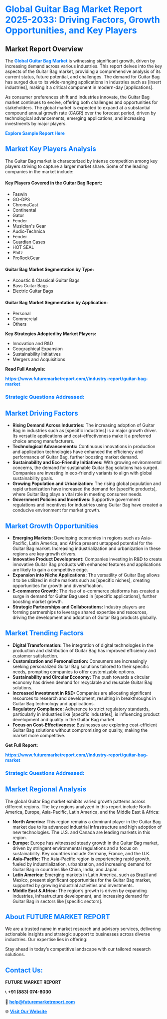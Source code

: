 <h1 style="color: #007BFF;">Global Guitar Bag Market Report 2025-2033: Driving Factors, Growth Opportunities, and Key Players</h1>

<section id="overview">
<h2>Market Report Overview</h2>
<p>The <a href="https://www.futuremarketreport.com//industry-report/guitar-bag-market" style="color: #007BFF; text-decoration: none;"><strong>Global Guitar Bag Market</strong></a> is witnessing significant growth, driven by increasing demand across various industries. This report delves into the key aspects of the Guitar Bag market, providing a comprehensive analysis of its current status, future potential, and challenges. The demand for Guitar Bag has surged due to its wide-ranging applications in industries such as [insert industries], making it a critical component in modern-day [applications].</p>
<p>As consumer preferences shift and industries innovate, the Guitar Bag market continues to evolve, offering both challenges and opportunities for stakeholders. The global market is expected to expand at a substantial compound annual growth rate (CAGR) over the forecast period, driven by technological advancements, emerging applications, and increasing investments by major players.</p>
</section>

<section id="overview">
<p><a href="https://www.futuremarketreport.com//request-sample/reportId=54882" style="color: #007BFF; text-decoration: none;"><strong>Explore Sample Report Here</strong></a></p>
</section>

<section id="key-players">
<h2 style="color: #007BFF;">Market Key Players Analysis</h2>
<p>The Guitar Bag market is characterized by intense competition among key players striving to capture a larger market share. Some of the leading companies in the market include:</p>
<h4>Key Players Covered in the Guitar Bag Report:</h4>
<ul><li>Faswin</li><li>GO-DPS</li><li>ChromaCast</li><li>Continental</li><li>Gator</li><li>Fender</li><li>Musician&#039;s Gear</li><li>Audio-Technica</li><li>Fender</li><li>Guardian Cases</li><li>HOT SEAL</li><li>Phitz</li><li>ProRockGear</li></ul>
<h4>Guitar Bag Market Segmentation by Type:</h4>
<ul><li>Acoustic &amp; Classical Guitar Bags</li><li>Bass Guitar Bags</li><li>Electric Guitar Bags</li></ul>

<h4>Guitar Bag Market Segmentation by Application:</h4>
<ul><li>Personal</li><li>Commercial</li><li>Others</li></ul>
<p><strong>Key Strategies Adopted by Market Players:</strong></p>
<ul>
<li>Innovation and R&D</li>
<li>Geographical Expansion</li>
<li>Sustainability Initiatives</li>
<li>Mergers and Acquisitions</li>
</ul>
</section>

<section>
<p><strong>Read Full Analysis: </strong></p><a href="https://www.futuremarketreport.com//industry-report/guitar-bag-market" style="color: #007BFF; text-decoration: none;"><strong>https://www.futuremarketreport.com//industry-report/guitar-bag-market</strong></a>
<h3 style="color: #007BFF;">Strategic Questions Addressed:</h3>
</section>

<section id="driving-factors">
<h2 style="color: #007BFF;">Market Driving Factors</h2>
<ul>
<li><strong>Rising Demand Across Industries:</strong> The increasing adoption of Guitar Bag in industries such as [specific industries] is a major growth driver. Its versatile applications and cost-effectiveness make it a preferred choice among manufacturers.</li>
<li><strong>Technological Advancements:</strong> Continuous innovations in production and application technologies have enhanced the efficiency and performance of Guitar Bag, further boosting market demand.</li>
<li><strong>Sustainability and Eco-Friendly Initiatives:</strong> With growing environmental concerns, the demand for sustainable Guitar Bag solutions has surged. Companies are investing in eco-friendly variants to align with global sustainability goals.</li>
<li><strong>Growing Population and Urbanization:</strong> The rising global population and rapid urbanization have increased the demand for [specific products], where Guitar Bag plays a vital role in meeting consumer needs.</li>
<li><strong>Government Policies and Incentives:</strong> Supportive government regulations and incentives for industries using Guitar Bag have created a conducive environment for market growth.</li>
</ul>
</section>

<section id="growth-opportunities">
<h2 style="color: #007BFF;">Market Growth Opportunities</h2>
<ul>
<li><strong>Emerging Markets:</strong> Developing economies in regions such as Asia-Pacific, Latin America, and Africa present untapped potential for the Guitar Bag market. Increasing industrialization and urbanization in these regions are key growth drivers.</li>
<li><strong>Innovative Product Development:</strong> Companies investing in R&D to create innovative Guitar Bag products with enhanced features and applications are likely to gain a competitive edge.</li>
<li><strong>Expansion into Niche Applications:</strong> The versatility of Guitar Bag allows it to be utilized in niche markets such as [specific niches], creating opportunities for growth and diversification.</li>
<li><strong>E-commerce Growth:</strong> The rise of e-commerce platforms has created a surge in demand for Guitar Bag used in [specific applications], further boosting market growth.</li>
<li><strong>Strategic Partnerships and Collaborations:</strong> Industry players are forming partnerships to leverage shared expertise and resources, driving the development and adoption of Guitar Bag products globally.</li>
</ul>
</section>

<section id="trending-factors">
<h2 style="color: #007BFF;">Market Trending Factors</h2>
<ul>
<li><strong>Digital Transformation:</strong> The integration of digital technologies in the production and distribution of Guitar Bag has improved efficiency and customer satisfaction.</li>
<li><strong>Customization and Personalization:</strong> Consumers are increasingly seeking personalized Guitar Bag solutions tailored to their specific needs, prompting companies to offer customizable options.</li>
<li><strong>Sustainability and Circular Economy:</strong> The push towards a circular economy has driven demand for recyclable and reusable Guitar Bag solutions.</li>
<li><strong>Increased Investment in R&D:</strong> Companies are allocating significant resources to research and development, resulting in breakthroughs in Guitar Bag technology and applications.</li>
<li><strong>Regulatory Compliance:</strong> Adherence to strict regulatory standards, particularly in industries like [specific industries], is influencing product development and quality in the Guitar Bag market.</li>
<li><strong>Focus on Cost-Effectiveness:</strong> Businesses are exploring cost-efficient Guitar Bag solutions without compromising on quality, making the market more competitive.</li>
</ul>
</section>

<section>
<p><strong>Get Full Report: </strong></p><a href="https://www.futuremarketreport.com//industry-report/guitar-bag-market" style="color: #007BFF; text-decoration: none;"><strong>https://www.futuremarketreport.com//industry-report/guitar-bag-market</strong></a>
<h3 style="color: #007BFF;">Strategic Questions Addressed:</h3>
</section>


<section id="regional-analysis">
<h2 style="color: #007BFF;">Market Regional Analysis</h2>
<p>The global Guitar Bag market exhibits varied growth patterns across different regions. The key regions analyzed in this report include North America, Europe, Asia-Pacific, Latin America, and the Middle East & Africa:</p>
<ul>
<li><strong>North America:</strong> This region remains a dominant player in the Guitar Bag market due to its advanced industrial infrastructure and high adoption of new technologies. The U.S. and Canada are leading markets in this region.</li>
<li><strong>Europe:</strong> Europe has witnessed steady growth in the Guitar Bag market, driven by stringent environmental regulations and a focus on sustainability. Key countries include Germany, France, and the U.K.</li>
<li><strong>Asia-Pacific:</strong> The Asia-Pacific region is experiencing rapid growth, fueled by industrialization, urbanization, and increasing demand for Guitar Bag in countries like China, India, and Japan.</li>
<li><strong>Latin America:</strong> Emerging markets in Latin America, such as Brazil and Mexico, present significant opportunities for the Guitar Bag market, supported by growing industrial activities and investments.</li>
<li><strong>Middle East & Africa:</strong> The region’s growth is driven by expanding industries, infrastructure development, and increasing demand for Guitar Bag in sectors like [specific sectors].</li>
</ul>
</section>

<footer>
<h2 style="color: #007BFF;">About FUTURE MARKET REPORT</h2>
<p>We are a trusted name in market research and advisory services, delivering actionable insights and strategic support to businesses across diverse industries. Our expertise lies in offering:</p>

<p>Stay ahead in today’s competitive landscape with our tailored research solutions.</p>

<h2 style="color: #007BFF;">Contact Us:</h2>
<p><strong>FUTURE MARKET REPORT</strong></p>
<p>📞 <strong>+91 (883) 074-8030</strong></p>
<p>📧 <strong><a href="mailto:help@futuremarketreport.com" style="color: #007BFF;">help@futuremarketreport.com</a></strong></p>
<p>🌐 <strong><a href="https://www.futuremarketreport.com/" style="color: #007BFF;">Visit Our Website</a></strong></p>
</footer>